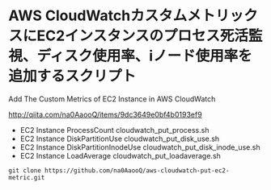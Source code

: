 # AWS CloudWatchカスタムメトリックスにEC2インスタンスのプロセス死活監視、ディスク使用率、iノード使用率を追加するスクリプト
Add The Custom Metrics of EC2 Instance in AWS CloudWatch

http://qiita.com/na0AaooQ/items/9dc3649e0bf4b0193ef9

  - EC2 Instance ProcessCount           cloudwatch_put_process.sh
  - EC2 Instance DiskPartitionUse       cloudwatch_put_disk_use.sh
  - EC2 Instance DiskPartitionInodeUse  cloudwatch_put_disk_inode_use.sh
  - EC2 Instance LoadAverage            cloudwatch_put_loadaverage.sh
  
```
git clone https://github.com/na0AaooQ/aws-cloudwatch-put-ec2-metric.git
```
